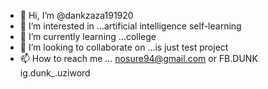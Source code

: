 - 👋 Hi, I’m @dankzaza191920
- 👀 I’m interested in ...artificial intelligence self-learning
- 🌱 I’m currently learning ...college
- 💞️ I’m looking to collaborate on ...is just test project
- 📫 How to reach me ... nosure94@gmail.com or FB.DUNK  ig.dunk_.uziword
<!---
dankzaza191920/dankzaza191920 is a ✨ special ✨ repository because its `README.md` (this file) appears on your GitHub profile.
You can click the Preview link to take a look at your changes.
--->
